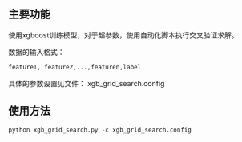 ## 主要功能
使用xgboost训练模型，对于超参数，使用自动化脚本执行交叉验证求解。

数据的输入格式： 
```bash
feature1, feature2,...,featuren,label
```

具体的参数设置见文件： xgb_grid_search.config
## 使用方法
```python
python xgb_grid_search.py -c xgb_grid_search.config
```